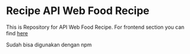 # Recipe API Web Food Recipe

This is Repository for API Web Food Recipe. For frontend section you can find [here](https://github.com/Leha-leha/Food-Recipe)

Sudah bisa digunakan dengan npm
